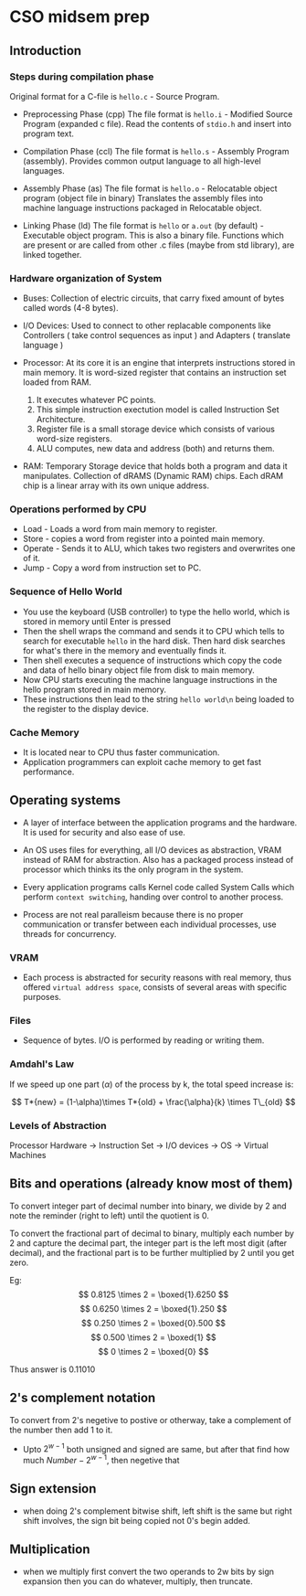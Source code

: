 # CSO midsem prep

## Introduction

### Steps during compilation phase

Original format for a C-file is `hello.c` - Source Program.

- Preprocessing Phase (cpp) The file format is `hello.i` - Modified Source
  Program (expanded c file). Read the contents of `stdio.h` and insert into
  program text.

- Compilation Phase (ccl) The file format is `hello.s` - Assembly Program
  (assembly). Provides common output language to all high-level languages.

- Assembly Phase (as) The file format is `hello.o` - Relocatable object program
  (object file in binary) Translates the assembly files into machine language
  instructions packaged in Relocatable object.

- Linking Phase (ld) The file format is `hello` or `a.out` (by default) -
  Executable object program. This is also a binary file. Functions which are
  present or are called from other .c files (maybe from std library), are linked
  together.

### Hardware organization of System

- Buses: Collection of electric circuits, that carry fixed amount of bytes
  called words (4-8 bytes).

- I/O Devices: Used to connect to other replacable components like Controllers (
  take control sequences as input ) and Adapters ( translate language )

- Processor: At its core it is an engine that interprets instructions stored in
  main memory. It is word-sized register that contains an instruction set loaded
  from RAM.

  1. It executes whatever PC points.
  1. This simple instruction exectution model is called Instruction Set
     Architecture.
  1. Register file is a small storage device which consists of various word-size
     registers.
  1. ALU computes, new data and address (both) and returns them.

- RAM: Temporary Storage device that holds both a program and data it
  manipulates. Collection of dRAMS (Dynamic RAM) chips. Each dRAM chip is a
  linear array with its own unique address.

### Operations performed by CPU

- Load - Loads a word from main memory to register.
- Store - copies a word from register into a pointed main memory.
- Operate - Sends it to ALU, which takes two registers and overwrites one of it.
- Jump - Copy a word from instruction set to PC.

### Sequence of Hello World

- You use the keyboard (USB controller) to type the hello world, which is stored
  in memory until Enter is pressed
- Then the shell wraps the command and sends it to CPU which tells to search for
  executable `hello` in the hard disk. Then hard disk searches for what's there
  in the memory and eventually finds it.
- Then shell executes a sequence of instructions which copy the code and data of
  hello binary object file from disk to main memory.
- Now CPU starts executing the machine language instructions in the hello
  program stored in main memory.
- These instructions then lead to the string `hello world\n` being loaded to the
  register to the display device.

### Cache Memory

- It is located near to CPU thus faster communication.
- Application programmers can exploit cache memory to get fast performance.

## Operating systems

- A layer of interface between the application programs and the hardware. It is
  used for security and also ease of use.
- An OS uses files for everything, all I/O devices as abstraction, VRAM instead
  of RAM for abstraction. Also has a packaged process instead of processor which
  thinks its the only program in the system.
- Every application programs calls Kernel code called System Calls which perform
  `context switching`, handing over control to another process.

- Process are not real paralleism because there is no proper communication or
  transfer between each individual processes, use threads for concurrency.

### VRAM

- Each process is abstracted for security reasons with real memory, thus offered
  `virtual address space`, consists of several areas with specific purposes.

### Files

- Sequence of bytes. I/O is performed by reading or writing them.

### Amdahl's Law

If we speed up one part ($\alpha$) of the process by k, the total speed increase
is:

$$ T*{new} = (1-\alpha)\times T*{old} + \frac{\alpha}{k} \times T\_{old} $$

### Levels of Abstraction

Processor Hardware -> Instruction Set -> I/O devices -> OS -> Virtual Machines

## Bits and operations (already know most of them)

To convert integer part of decimal number into binary, we divide by 2 and note
the reminder (right to left) until the quotient is 0.

To convert the fractional part of decimal to binary, multiply each number by 2
and capture the decimal part, the integer part is the left most digit (after
decimal), and the fractional part is to be further multiplied by 2 until you get
zero.

Eg: $$ 0.8125 \times 2 = \boxed{1}.6250 $$ $$ 0.6250 \times 2 = \boxed{1}.250 $$
$$ 0.250 \times 2 = \boxed{0}.500 $$ $$ 0.500 \times 2 = \boxed{1} $$ $$ 0
\times 2 = \boxed{0} $$

Thus answer is 0.11010

## 2's complement notation

To convert from 2's negetive to postive or otherway, take a complement of the
number then add 1 to it.

- Upto $2^{w-1}$ both unsigned and signed are same, but after that find how much
  $Number - 2^{w-1}$, then negetive that

## Sign extension

- when doing 2's complement bitwise shift, left shift is the same but right
  shift involves, the sign bit being copied not 0's begin added.

## Multiplication

- when we multiply first convert the two operands to 2w bits by sign expansion
  then you can do whatever, multiply, then truncate.
